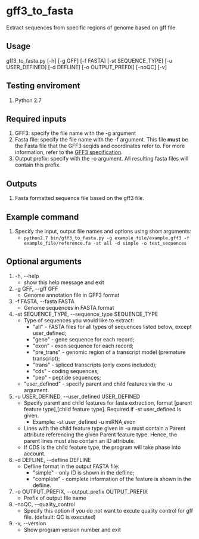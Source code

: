 # gff3_to_fasta

Extract sequences from specific regions of genome based on gff file.

## Usage

gff3_to_fasta.py [-h] [-g GFF] [-f FASTA] [-st SEQUENCE_TYPE] [-u USER_DEFINED] [-d DEFLINE] [-o OUTPUT_PREFIX] [-noQC] [-v]

## Testing enviroment
1. Python 2.7

## Required inputs
1. GFF3: specify the file name with the -g argument
2. Fasta file: specify the file name with the -f argument. This file **must** be the Fasta file that the GFF3 seqids and coordinates refer to. For more information, refer to the [GFF3 specification](https://github.com/The-Sequence-Ontology/Specifications/blob/master/gff3.md).
3. Output prefix: specify with the -o argument. All resulting fasta files will contain this prefix. 

## Outputs
1. Fasta formatted sequence file based on the gff3 file.

## Example command
1. Specify the input, output file names and options using short arguments:
    - `python2.7 bin/gff3_to_fasta.py -g example_file/example.gff3 -f example_file/reference.fa -st all -d simple -o test_sequences`

## Optional arguments
    
1. -h, --help            
    - show this help message and exit
2. -g GFF, --gff GFF     
    - Genome annotation file in GFF3 format
3. -f FASTA, --fasta FASTA
    - Genome sequences in FASTA format
4. -st SEQUENCE_TYPE, --sequence_type SEQUENCE_TYPE
    - Type of sequences you would like to extract: 
        * "all" - FASTA files for all types of sequences listed below, except user_defined;
        * "gene" - gene sequence for each record;
        * "exon" - exon sequence for each record;
        * "pre_trans" - genomic region of a transcript model (premature transcript);
        * "trans" - spliced transcripts (only exons included);
        * "cds" - coding sequences;
        * "pep" - peptide sequences;
	* "user_defined" - specify parent and child features via the -u argument.
5. -u USER_DEFINED, --user_defined USER_DEFINED
    - Specify parent and child features for fasta extraction, format [parent feature type],[child feature type]. Required if -st user_defined is given.
        * Example: -st user_defined -u miRNA,exon
	* Lines with the child feature type given in -u must contain a Parent attribute referencing the given Parent feature type. Hence, the parent lines must also contain an ID attribute.
	* If CDS is the child feature type, the program will take phase into account. 
5. -d DEFLINE, --defline DEFLINE
    - Defline format in the output FASTA file:
        * "simple" - only ID is shown in the defline;
        * "complete" - complete information of the feature is shown in the defline.
6. -o OUTPUT_PREFIX, --output_prefix OUTPUT_PREFIX
    - Prefix of output file name
7. -noQC, --quality_control
    - Specify this option if you do not want to excute quality control for gff file. (default: QC is executed)
8. -v, --version        
    - Show program version number and exit

